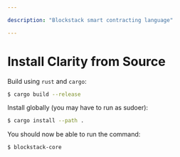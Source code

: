 ```yaml
---

description: "Blockstack smart contracting language"

---
```


# Install Clarity from Source

Build using `rust` and `cargo`:

```bash
$ cargo build --release
```

Install globally (you may have to run as sudoer):

```bash
$ cargo install --path .
```

You should now be able to run the command:

```bash
$ blockstack-core
```

